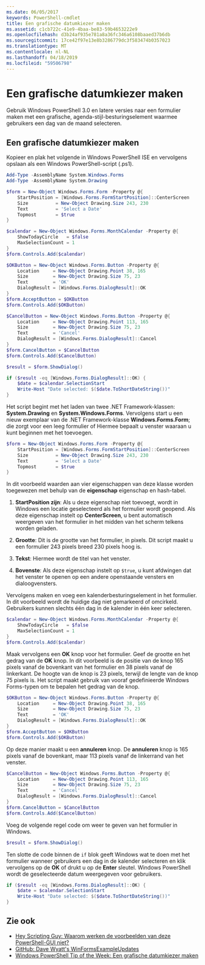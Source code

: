 ```yaml
---
ms.date: 06/05/2017
keywords: PowerShell-cmdlet
title: Een grafische datumkiezer maken
ms.assetid: c1cb722c-41e9-4baa-be83-59b4653222e9
ms.openlocfilehash: d3b24af935e781a8a36fc346a6108baaed37b6db
ms.sourcegitcommit: 17ce42f97e13e8b3286779dc3f583474b0357023
ms.translationtype: MT
ms.contentlocale: nl-NL
ms.lasthandoff: 04/18/2019
ms.locfileid: "59506798"
---
```

# <a name="creating-a-graphical-date-picker"></a>Een grafische datumkiezer maken

Gebruik Windows PowerShell 3.0 en latere versies naar een formulier maken met een grafische, agenda-stijl-besturingselement waarmee gebruikers een dag van de maand selecteren.

## <a name="create-a-graphical-date-picker-control"></a>Een grafische datumkiezer maken

Kopieer en plak het volgende in Windows PowerShell ISE en vervolgens opslaan als een Windows PowerShell-script (.ps1).

```powershell
Add-Type -AssemblyName System.Windows.Forms
Add-Type -AssemblyName System.Drawing

$form = New-Object Windows.Forms.Form -Property @{
    StartPosition = [Windows.Forms.FormStartPosition]::CenterScreen
    Size          = New-Object Drawing.Size 243, 230
    Text          = 'Select a Date'
    Topmost       = $true
}

$calendar = New-Object Windows.Forms.MonthCalendar -Property @{
    ShowTodayCircle   = $false
    MaxSelectionCount = 1
}
$form.Controls.Add($calendar)

$OKButton = New-Object Windows.Forms.Button -Property @{
    Location     = New-Object Drawing.Point 38, 165
    Size         = New-Object Drawing.Size 75, 23
    Text         = 'OK'
    DialogResult = [Windows.Forms.DialogResult]::OK
}
$form.AcceptButton = $OKButton
$form.Controls.Add($OKButton)

$CancelButton = New-Object Windows.Forms.Button -Property @{
    Location     = New-Object Drawing.Point 113, 165
    Size         = New-Object Drawing.Size 75, 23
    Text         = 'Cancel'
    DialogResult = [Windows.Forms.DialogResult]::Cancel
}
$form.CancelButton = $CancelButton
$form.Controls.Add($CancelButton)

$result = $form.ShowDialog()

if ($result -eq [Windows.Forms.DialogResult]::OK) {
    $date = $calendar.SelectionStart
    Write-Host "Date selected: $($date.ToShortDateString())"
}
```

Het script begint met het laden van twee .NET Framework-klassen: **System.Drawing** en **System.Windows.Forms**.
Vervolgens start u een nieuw exemplaar van de .NET Framework-klasse **Windows.Forms.Form**; die zorgt voor een leeg formulier of Hiermee bepaalt u venster waaraan u kunt beginnen met het toevoegen.

```powershell
$form = New-Object Windows.Forms.Form -Property @{
    StartPosition = [Windows.Forms.FormStartPosition]::CenterScreen
    Size          = New-Object Drawing.Size 243, 230
    Text          = 'Select a Date'
    Topmost       = $true
}
```

In dit voorbeeld waarden aan vier eigenschappen van deze klasse worden toegewezen met behulp van de **eigenschap** eigenschap en hash-tabel.

1. **StartPosition zijn**: Als u deze eigenschap niet toevoegt, wordt in Windows een locatie geselecteerd als het formulier wordt geopend.
   Als deze eigenschap instelt op **CenterScreen**, u bent automatisch weergeven van het formulier in het midden van het scherm telkens worden geladen.

2. **Grootte**: Dit is de grootte van het formulier, in pixels.
   Dit script maakt u een formulier 243 pixels breed 230 pixels hoog is.

3. **Tekst**: Hiermee wordt de titel van het venster.

4. **Bovenste**: Als deze eigenschap instelt op `$true`, u kunt afdwingen dat het venster te openen op een andere openstaande vensters en dialoogvensters.

Vervolgens maken en voeg een kalenderbesturingselement in het formulier.
In dit voorbeeld wordt de huidige dag niet gemarkeerd of omcirkeld.
Gebruikers kunnen slechts één dag in de kalender in één keer selecteren.

```powershell
$calendar = New-Object Windows.Forms.MonthCalendar -Property @{
    ShowTodayCircle   = $false
    MaxSelectionCount = 1
}
$form.Controls.Add($calendar)
```

Maak vervolgens een **OK** knop voor het formulier.
Geef de grootte en het gedrag van de **OK** knop.
In dit voorbeeld is de positie van de knop 165 pixels vanaf de bovenkant van het formulier en 38 pixels vanaf de linkerkant.
De hoogte van de knop is 23 pixels, terwijl de lengte van de knop 75 pixels is.
Het script maakt gebruik van vooraf gedefinieerde Windows Forms-typen om te bepalen het gedrag van de knop.

```powershell
$OKButton = New-Object Windows.Forms.Button -Property @{
    Location     = New-Object Drawing.Point 38, 165
    Size         = New-Object Drawing.Size 75, 23
    Text         = 'OK'
    DialogResult = [Windows.Forms.DialogResult]::OK
}
$form.AcceptButton = $OKButton
$form.Controls.Add($OKButton)
```

Op deze manier maakt u een **annuleren** knop.
De **annuleren** knop is 165 pixels vanaf de bovenkant, maar 113 pixels vanaf de linkerrand van het venster.

```powershell
$CancelButton = New-Object Windows.Forms.Button -Property @{
    Location     = New-Object Drawing.Point 113, 165
    Size         = New-Object Drawing.Size 75, 23
    Text         = 'Cancel'
    DialogResult = [Windows.Forms.DialogResult]::Cancel
}
$form.CancelButton = $CancelButton
$form.Controls.Add($CancelButton)
```

Voeg de volgende regel code om weer te geven van het formulier in Windows.

```powershell
$result = $form.ShowDialog()
```

Ten slotte de code binnen de `if` blok geeft Windows wat te doen met het formulier wanneer gebruikers een dag in de kalender selecteren en klik vervolgens op de **OK** of drukt u op de **Enter** sleutel.
Windows PowerShell wordt de geselecteerde datum weergegeven voor gebruikers.

```powershell
if ($result -eq [Windows.Forms.DialogResult]::OK) {
    $date = $calendar.SelectionStart
    Write-Host "Date selected: $($date.ToShortDateString())"
}
```

## <a name="see-also"></a>Zie ook

- [Hey Scripting Guy:  Waarom werken de voorbeelden van deze PowerShell-GUI niet?](https://go.microsoft.com/fwlink/?LinkId=506644)
- [GitHub: Dave Wyatt's WinFormsExampleUpdates](https://github.com/dlwyatt/WinFormsExampleUpdates)
- [Windows PowerShell Tip of the Week:  Een grafische datumkiezer maken](https://technet.microsoft.com/library/ff730942.aspx)